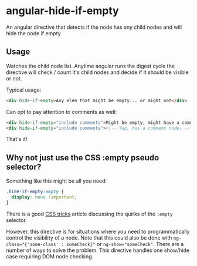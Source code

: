 # angular-hide-if-empty
An angular directive that detects if the node has any child nodes and will hide the node if empty

## Usage

Watches the child node list. Anytime angular runs the digest cycle the directive will check / count it's child nodes and decide if it should be visible or not.

Typical usage:

```html
<div hide-if-empty>Any elem that might be empty... or might not</div>

```

Can opt to pay attention to comments as well:

```html
<div hide-if-empty="include comments">Might be empty, might have a comment node</div>
<div hide-if-empty="include comments"><!-- Yup, has a comment node. --></div>
```

That's it!

## Why not just use the CSS :empty pseudo selector?

Something like this might be all you need:

```css
.hide-if-empty:empty {
  display: none !important;
}

```

There is a good [CSS tricks](https://css-tricks.com/almanac/selectors/e/empty/) article discussing the quirks of the `:empty` selector.

However, this directive is for situations where you need to programmatically control the visibility of a node.  Note that this could also be done with `ng-class="{'some-class' : someCheck}"` or `ng-show="someCheck"`.  There are a number of ways to solve the problem.  This directive handles one show/hide case requiring DOM node checking.
